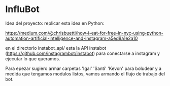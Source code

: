 # InfluBot
Idea del proyecto: replicar esta idea en Python:

https://medium.com/@chrisbuetti/how-i-eat-for-free-in-nyc-using-python-automation-artificial-intelligence-and-instagram-a5ed8a1e2a10

en el directorio instabot_api/ esta la API instabot (https://github.com/instagrambot/instabot) para conectarse a instagram y ejecutar lo que queramos.

Para epezar sugiero armar carpetas 'Igal' 'Santi' 'Kevon' para boludear y a medida que tengamos modulos listos, vamos armando el flujo de trabajo del bot. 
